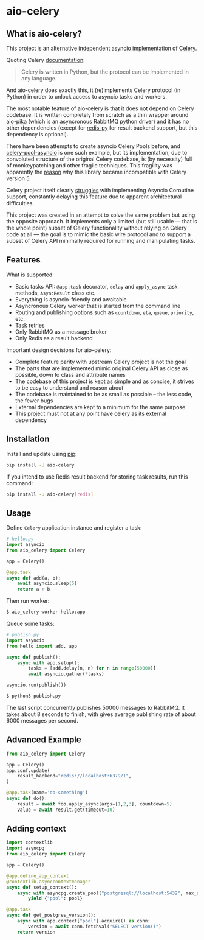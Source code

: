 aio-celery
==========

What is aio-celery?
-------------------

This project is an alternative independent asyncio implementation of [Celery](https://docs.celeryq.dev).


Quoting Celery [documentation](https://docs.celeryq.dev/en/latest/getting-started/introduction.html#what-s-a-task-queue):

> Celery is written in Python, but the protocol can be implemented in any language.

And aio-celery does exactly this, it (re)implements Celery protocol (in Python)
in order to unlock access to asyncio tasks and workers. 

The most notable feature of aio-celery is that it does not depend on Celery codebase.
It is written completely from scratch as a thin wrapper around [aio-pika](https://github.com/mosquito/aio-pika)
(which is an asyncronous RabbitMQ python driver)
and it has no other dependencies (except for [redis-py](https://github.com/redis/redis-py) for result backend support, but this dependency is optional).

There have been attempts to create asyncio Celery Pools before, and [celery-pool-asyncio](https://pypi.org/project/celery-pool-asyncio/)
is one such example, but its implementation, due to convoluted structure 
of the original Celery codebase, is (by necessity) full of monkeypatching and other
fragile techniques. This fragility was apparently the [reason](https://github.com/kai3341/celery-pool-asyncio/issues/29)
why this library became incompatible with Celery version 5.

Celery project itself clearly [struggles](https://github.com/celery/celery/issues/7874) with implementing Asyncio Coroutine support,
constantly delaying this feature due to apparent architectural difficulties.

This project was created in an attempt to solve the same problem but using the opposite approach.
It implements only a limited (but still usable — that is the whole point) subset of Celery functionality
without relying on Celery code at all — the goal is to mimic the basic
wire protocol and to support a subset of Celery API minimally required for running and manipulating
tasks.

Features
--------

What is supported:

* Basic tasks API: `@app.task` decorator, `delay` and `apply_async` task methods, `AsyncResult` class etc.
* Everything is asyncio-friendly and awaitable
* Asyncronous Celery worker that is started from the command line
* Routing and publishing options such as `countdown`, `eta`, `queue`, `priority`, etc.
* Task retries
* Only RabbitMQ as a message broker
* Only Redis as a result backend

Important design decisions for aio-celery:

* Complete feature parity with upstream Celery project is not the goal
* The parts that are implemented mimic original Celery API as close as possible, down to
class and attribute names
* The codebase of this project is kept as simple and as concise, it strives to be easy to understand and reason about
* The codebase is maintained to be as small as possible – the less code, the fewer bugs
* External dependencies are kept to a minimum for the same purpose
* This project must not at any point have celery as its external dependency 

Installation
------------
Install and update using [pip](https://pip.pypa.io/en/stable/getting-started/):

```bash
pip install -U aio-celery
```

If you intend to use Redis result backend for storing task results, run this command:
```bash
pip install -U aio-celery[redis]
```

Usage
-----
Define `Celery` application instance and register a task:
```python
# hello.py
import asyncio
from aio_celery import Celery

app = Celery()

@app.task
async def add(a, b):
    await asyncio.sleep(5)
    return a + b
```

Then run worker:

```bash
$ aio_celery worker hello:app
```

Queue some tasks:

```python
# publish.py
import asyncio
from hello import add, app

async def publish():
    async with app.setup():
        tasks = [add.delay(n, n) for n in range(50000)]
        await asyncio.gather(*tasks)

asyncio.run(publish())
```
```bash
$ python3 publish.py
```
The last script concurrently publishes 50000 messages to RabbitMQ. It takes about 8 seconds to finish,
with gives average publishing rate of about 6000 messages per second.


Advanced Example
----------------

```python
from aio_celery import Celery

app = Celery()
app.conf.update(
    result_backend="redis://localhost:6379/1",
)

@app.task(name='do-something')
async def do():
    result = await foo.apply_async(args=[1,2,3], countdown=5)
    value = await result.get(timeout=10)
```

Adding context
--------------


```python
import contextlib
import asyncpg
from aio_celery import Celery

app = Celery()

@app.define_app_context
@contextlib.asynccontextmanager
async def setup_context():
    async with asyncpg.create_pool("postgresql://localhost:5432", max_size=10) as pool:
        yield {"pool": pool}

@app.task
async def get_postgres_version():
    async with app.context["pool"].acquire() as conn:
        version = await conn.fetchval("SELECT version()")
    return version

```